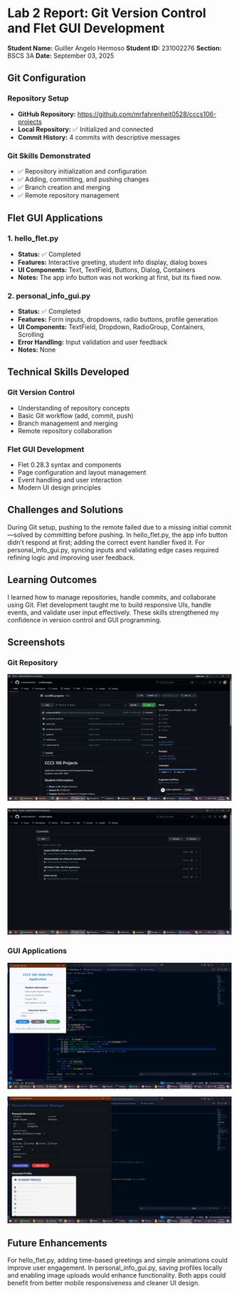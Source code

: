 # Lab 2 Report: Git Version Control and Flet GUI Development

**Student Name:** Guiller Angelo Hermoso
**Student ID:** 231002276
**Section:** BSCS 3A
**Date:** September 03, 2025

## Git Configuration

### Repository Setup
- **GitHub Repository:** https://github.com/mrfahrenheit0528/cccs106-projects
- **Local Repository:** ✅ Initialized and connected
- **Commit History:** 4 commits with descriptive messages

### Git Skills Demonstrated
- ✅ Repository initialization and configuration
- ✅ Adding, committing, and pushing changes
- ✅ Branch creation and merging
- ✅ Remote repository management

## Flet GUI Applications

### 1. hello_flet.py
- **Status:** ✅ Completed
- **Features:** Interactive greeting, student info display, dialog boxes
- **UI Components:** Text, TextField, Buttons, Dialog, Containers
- **Notes:** The app info button was not working at first, but its fixed now.

### 2. personal_info_gui.py
- **Status:** ✅ Completed
- **Features:** Form inputs, dropdowns, radio buttons, profile generation
- **UI Components:** TextField, Dropdown, RadioGroup, Containers, Scrolling
- **Error Handling:** Input validation and user feedback
- **Notes:** None

## Technical Skills Developed

### Git Version Control
- Understanding of repository concepts
- Basic Git workflow (add, commit, push)
- Branch management and merging
- Remote repository collaboration

### Flet GUI Development
- Flet 0.28.3 syntax and components
- Page configuration and layout management
- Event handling and user interaction
- Modern UI design principles

## Challenges and Solutions

During Git setup, pushing to the remote failed due to a missing initial commit—solved by committing before pushing. In hello_flet.py, the app info button didn’t respond at first; adding the correct event handler fixed it. For personal_info_gui.py, syncing inputs and validating edge cases required refining logic and improving user feedback.

## Learning Outcomes

I learned how to manage repositories, handle commits, and collaborate using Git. Flet development taught me to build responsive UIs, handle events, and validate user input effectively. These skills strengthened my confidence in version control and GUI programming.

## Screenshots

### Git Repository
![GitHub repository with commit history](lab2_screenshots/repo.png "GitHub Repository")

![Local git log showing commits](lab2_screenshots/cl.png "Local Git Log")

### GUI Applications
![hello_flet.py running with all features](lab2_screenshots/hw.png "Hello Flet")

![personal_info_gui.py with filled form and generated profile](lab2_screenshots/pi.png "Personal Info GUI")

## Future Enhancements

For hello_flet.py, adding time-based greetings and simple animations could improve user engagement. In personal_info_gui.py, saving profiles locally and enabling image uploads would enhance functionality. Both apps could benefit from better mobile responsiveness and cleaner UI design.